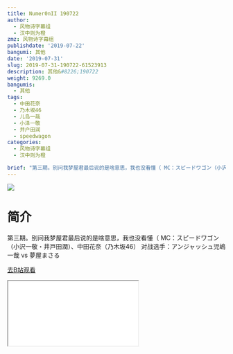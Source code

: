 ```yaml
---
title: Numer0nII 190722
author:
  - 风物诗字幕组
  - 汉中则为橙
zmz: 风物诗字幕组
publishdate: '2019-07-22'
bangumi: 其他
date: '2019-07-31'
slug: 2019-07-31-190722-61523913
description: 其他&#8226;190722
weight: 9269.0
bangumis:
  - 其他
tags:
  - 中田花奈
  - 乃木坂46
  - 儿岛一哉
  - 小泽一敬
  - 井户田润
  - speedwagon
categories:
  - 风物诗字幕组
  - 汉中则为橙

brief: "第三期。别问我梦屋君最后说的是啥意思，我也没看懂（ MC：スピードワゴン（小沢一敬・井戸田潤）、中田花奈（乃木坂46） 对战选手：アンジャッシュ児嶋一哉 vs 夢屋まさる"
---
```

![](https://raw.githubusercontent.com/tcgriffith/owaraisite/master/static/tmpimg/2a9b0015ff7247d7d79c23ec720e06bb9ab20d8e.jpg.480.jpg)
# 简介  
第三期。别问我梦屋君最后说的是啥意思，我也没看懂（
MC：スピードワゴン（小沢一敬・井戸田潤）、中田花奈（乃木坂46）
对战选手：アンジャッシュ児嶋一哉 vs 夢屋まさる  

[去B站观看](https://www.bilibili.com/video/av61523913/)
<div class ="resp-container"><iframe class="testiframe" src="//player.bilibili.com/player.html?aid=61523913"", scrolling="no", allowfullscreen="true" > </iframe></div> 
